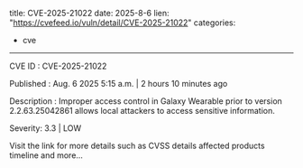  
title: CVE-2025-21022
date: 2025-8-6
lien: "https://cvefeed.io/vuln/detail/CVE-2025-21022"
categories:
  - cve
---

CVE ID : CVE-2025-21022

Published :  Aug. 6
2025
5:15 a.m. | 2 hours
10 minutes ago

Description : Improper access control in Galaxy Wearable prior to version 2.2.63.25042861 allows local attackers to access sensitive information.

Severity: 3.3 | LOW

Visit the link for more details
such as CVSS details
affected products
timeline
and more...

